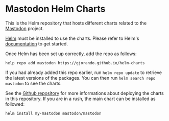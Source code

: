 # Mastodon Helm Charts

This is the Helm repository that hosts different charts related to the [Mastodon](https://joinmastodon.org/) project.

[Helm](https://helm.sh) must be installed to use the charts.  Please refer to Helm's [documentation](https://helm.sh/docs) to get started.

Once Helm has been set up correctly, add the repo as follows:

```
help repo add mastodon https://gjorando.github.io/helm-charts
```

If you had already added this repo earlier, run `helm repo update` to retrieve the latest versions of the packages.  You can then run `helm search repo mastodon` to see the charts.

See the [Github repository](https://github.com/gjorando/helm-charts) for more informations about deploying the charts in this repository. If you are in a rush, the main chart can be installed as followed:

```
helm install my-mastodon mastodon/mastodon
```

